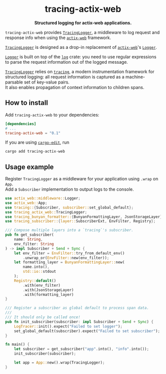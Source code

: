 <h1 align="center">tracing-actix-web</h1>
<div align="center">
 <strong>
   Structured logging for actix-web applications.
 </strong>
</div>

`tracing-actix-web` provides [`TracingLogger`], a middleware to log request and response info when using the [`actix-web`] framework.

[`TracingLogger`] is designed as a drop-in replacement of [`actix-web`]'s [`Logger`].

[`Logger`] is built on top of the [`log`] crate: you need to use regular expressions to parse the request information out of the logged message.

[`TracingLogger`] relies on [`tracing`], a modern instrumentation framework for structured logging: all request information is captured as a machine-parsable set of key-value pairs.  
It also enables propagation of context information to children spans.

## How to install

Add `tracing-actix-web` to your dependencies:
```toml
[dependencies]
# ...
tracing-actix-web = "0.1"
```
If you are using [`cargo-edit`](https://github.com/killercup/cargo-edit), run
```bash
cargo add tracing-actix-web
```

## Usage example

Register `TracingLogger` as a middleware for your application using `.wrap` on `App`.  
Add a `Subscriber` implementation to output logs to the console.

```rust
use actix_web::middleware::Logger;
use actix_web::App;
use tracing::{Subscriber, subscriber::set_global_default};
use tracing_actix_web::TracingLogger;
use tracing_bunyan_formatter::{BunyanFormattingLayer, JsonStorageLayer};
use tracing_subscriber::{layer::SubscriberExt, EnvFilter, Registry};

/// Compose multiple layers into a `tracing`'s subscriber.
pub fn get_subscriber(
    name: String,
    env_filter: String
) -> impl Subscriber + Send + Sync {
    let env_filter = EnvFilter::try_from_default_env()
        .unwrap_or(EnvFilter::new(env_filter));
    let formatting_layer = BunyanFormattingLayer::new(
        name.into(),
        std::io::stdout
    );
    Registry::default()
        .with(env_filter)
        .with(JsonStorageLayer)
        .with(formatting_layer)
}

/// Register a subscriber as global default to process span data.
///
/// It should only be called once!
pub fn init_subscriber(subscriber: impl Subscriber + Send + Sync) {
    LogTracer::init().expect("Failed to set logger");
    set_global_default(subscriber).expect("Failed to set subscriber");
}

fn main() {
    let subscriber = get_subscriber("app".into(), "info".into());
    init_subscriber(subscriber);

    let app = App::new().wrap(TracingLogger);
}
```

[`TracingLogger`]: https://docs.rs/tracing-actix-web/0.1.0/tracing-actix-web/#struct.TracingLogger.html
[`actix-web`]: https://docs.rs/actix-web
[`Logger`]: https://docs.rs/actix-web/2.0.0/actix_web/middleware/struct.Logger.html
[`log`]: https://docs.rs/log
[`tracing`]: https://docs.rs/tracing
